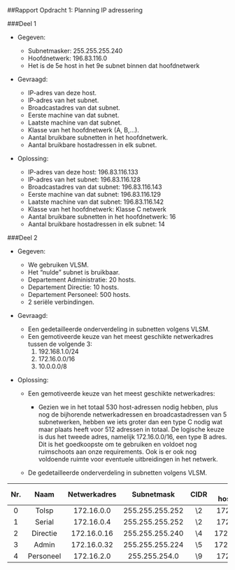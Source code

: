 ##Rapport Opdracht 1: Planning IP adressering

###Deel 1

* Gegeven: 
	* Subnetmasker: 255.255.255.240
	* Hoofdnetwerk: 196.83.116.0	
	* Het is de 5e host in het 9e subnet binnen dat hoofdnetwerk

* Gevraagd:
	* IP-adres van deze host.
	* IP-adres van het subnet.
	* Broadcastadres van dat subnet.
	* Eerste machine van dat subnet.
	* Laatste machine van dat subnet.
	* Klasse van het hoofdnetwerk (A, B,…).
	* Aantal bruikbare subnetten in het hoofdnetwerk.
	* Aantal bruikbare hostadressen in elk subnet.

* Oplossing:
	* IP-adres van deze host: 196.83.116.133
	* IP-adres van het subnet: 196.83.116.128
	* Broadcastadres van dat subnet: 196.83.116.143
	* Eerste machine van dat subnet: 196.83.116.129
	* Laatste machine van dat subnet: 196.83.116.142
	* Klasse van het hoofdnetwerk: Klasse C netwerk
	* Aantal bruikbare subnetten in het hoofdnetwerk: 16
	* Aantal bruikbare hostadressen in elk subnet: 14

###Deel 2

* Gegeven:
	* We gebruiken VLSM.
	* Het “nulde” subnet is bruikbaar.
	* Departement Administratie: 20 hosts.
	* Departement Directie: 10 hosts.
	* Departement Personeel: 500 hosts.
	* 2 seriële verbindingen.

* Gevraagd:
	* Een gedetailleerde onderverdeling in subnetten volgens VLSM.
	* Een gemotiveerde keuze van het meest geschikte netwerkadres tussen de volgende 3:
		1. 192.168.1.0/24
		2. 172.16.0.0/16
		3. 10.0.0.0/8

* Oplossing:



	* Een gemotiveerde keuze van het meest geschikte netwerkadres:

		* Gezien we in het totaal 530 host-adressen nodig hebben, plus nog de bijhorende netwerkadressen en broadcastadressen van 5 subnetwerken, hebben we iets groter dan een type C nodig wat maar plaats heeft voor 512 adressen in totaal. De logische keuze is dus het tweede adres, namelijk 172.16.0.0/16, een type B adres. Dit is het goedkoopste om te gebruiken en voldoet nog ruimschoots aan onze requirements. Ook is er ook nog voldoende ruimte voor eventuele uitbreidingen in het netwerk.
	
	* De gedetailleerde onderverdeling in subnetten volgens VLSM.

| Nr. | Naam      | Netwerkadres | Subnetmask      | CIDR | 1e hostadres | Laatste hostadres | Broadcastadres |
| :-: | :-------: | :----------: | :-------------: | :--: | :----------: | :---------------: | :------------: | 
|  0  | ToIsp     | 172.16.0.0   | 255.255.255.252 |  \2  | 172.16.0.1   | 172.16.0.2        | 172.16.0.3     |
|  1  | Serial    | 172.16.0.4   | 255.255.255.252 |  \2  | 172.16.0.5   | 172.16.0.6        | 172.16.0.7     |
|  2  | Directie  | 172.16.0.16  | 255.255.255.240 |  \4  | 172.16.0.17  | 172.16.0.30       | 172.16.0.31    |
|  3  | Admin     | 172.16.0.32  | 255.255.255.224 |  \5  | 172.16.0.33  | 172.16.0.62       | 172.16.0.63    |
|  4  | Personeel | 172.16.2.0   | 255.255.254.0   |  \9  | 172.16.2.1   | 172.16.3.254      | 172.16.3.255   |

